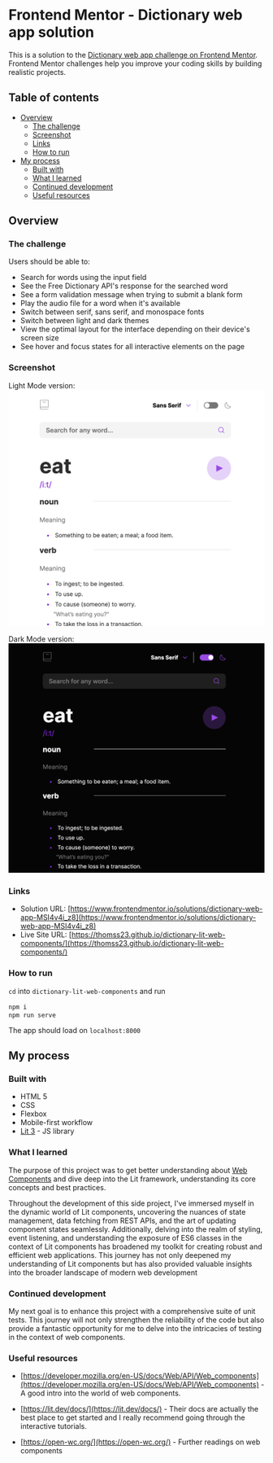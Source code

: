 # Frontend Mentor - Dictionary web app solution

This is a solution to the [Dictionary web app challenge on Frontend Mentor](https://www.frontendmentor.io/challenges/dictionary-web-app-h5wwnyuKFL). Frontend Mentor challenges help you improve your coding skills by building realistic projects. 

## Table of contents

- [Overview](#overview)
  - [The challenge](#the-challenge)
  - [Screenshot](#screenshot)
  - [Links](#links)
  - [How to run](#how-to-run)
- [My process](#my-process)
  - [Built with](#built-with)
  - [What I learned](#what-i-learned)
  - [Continued development](#continued-development)
  - [Useful resources](#useful-resources)

## Overview

### The challenge

Users should be able to:

- Search for words using the input field
- See the Free Dictionary API's response for the searched word
- See a form validation message when trying to submit a blank form
- Play the audio file for a word when it's available
- Switch between serif, sans serif, and monospace fonts
- Switch between light and dark themes
- View the optimal layout for the interface depending on their device's screen size
- See hover and focus states for all interactive elements on the page
### Screenshot

Light Mode version:
![](./presentation/Screenshot_1.png)

Dark Mode version:
![](./presentation/Screenshot_2.png)

### Links

- Solution URL: [https://www.frontendmentor.io/solutions/dictionary-web-app-MSI4v4i_z8](https://www.frontendmentor.io/solutions/dictionary-web-app-MSI4v4i_z8)
- Live Site URL: [https://thomss23.github.io/dictionary-lit-web-components/](https://thomss23.github.io/dictionary-lit-web-components/)

### How to run
```cd``` into ```dictionary-lit-web-components``` and run
```
npm i
npm run serve
```
The app should load on ```localhost:8000```

## My process

### Built with

- HTML 5  
- CSS
- Flexbox
- Mobile-first workflow 
- [Lit 3](https://lit.dev/) - JS library

### What I learned

The purpose of this project was to get better understanding about [Web Components](https://developer.mozilla.org/en-US/docs/Web/API/Web_components) and dive deep into the Lit framework, understanding its core concepts and best practices.

Throughout the development of this side project, I've immersed myself in the dynamic world of Lit components, uncovering the nuances of state management, data fetching from REST APIs, and the art of updating component states seamlessly. Additionally, delving into the realm of styling, event listening, and understanding the exposure of ES6 classes in the context of Lit components has broadened my toolkit for creating robust and efficient web applications. This journey has not only deepened my understanding of Lit components but has also provided valuable insights into the broader landscape of modern web development


### Continued development

My next goal is to enhance this project with a comprehensive suite of unit tests.
This journey will not only strengthen the reliability of the code but also provide a fantastic opportunity for me to delve into the intricacies of testing in the context of web components. 

### Useful resources

- [https://developer.mozilla.org/en-US/docs/Web/API/Web_components](https://developer.mozilla.org/en-US/docs/Web/API/Web_components) - A good intro into the world of web components.

- [https://lit.dev/docs/](https://lit.dev/docs/) - Their docs are actually the best place to get started and I really recommend going through the interactive tutorials.

- [https://open-wc.org/](https://open-wc.org/) - Further readings on web components

